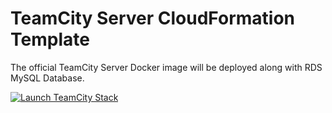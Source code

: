 TeamCity Server CloudFormation Template
====

The official TeamCity Server Docker image will be deployed along with RDS MySQL Database.   

[![Launch TeamCity Stack](https://s3.amazonaws.com/cloudformation-examples/cloudformation-launch-stack.png)](https://console.aws.amazon.com/cloudformation/home?region=us-east-1#/stacks/new?stackName=test&templateURL=https://s3.amazonaws.com/tc-tf-test.jetbrains.com/ec2/master.yaml)
